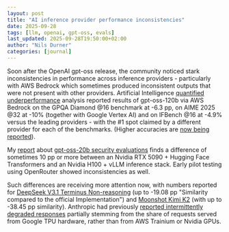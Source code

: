 ```yaml
---
layout: post
title: "AI inference provider performance inconsistencies"
date: 2025-09-28
tags: [llm, openai, gpt-oss, evals]
last_updated: 2025-09-28T19:50:00+02:00
author: "Nils Durner"
categories: [journal]
---
```


Soon after the OpenAI gpt-oss release, the community noticed stark inconsistencies in performance across inference providers - particularly with AWS Bedrock which sometimes produced inconsistent outputs that were not present with other providers. Artificial Intelligence [quantified underperformance](https://web.archive.org/web/20250818151425/https://artificialanalysis.ai/models/gpt-oss-120b/providers#gpqax16-performance-gpt-oss-120b-high) analysis reported results of gpt-oss-120b via AWS Bedrock on the GPQA Diamond @16 benchmark at -6.3 pp, on AIME 2025 @32 at -10% (together with Google Vertex AI) and on IFBench @16 at -4.9% versus the leading providers - with the #1 spot claimed by a different provider for each of the benchmarks. (Higher accuracies are [now being reported](https://artificialanalysis.ai/models/gpt-oss-120b/providers#gpqax16-performance-gpt-oss-120b-high)).

My [report](in-ai-sweet-harmony) about [gpt-oss-20b security evaluations](kaggle-openai-gpt-oss-red-teaming-challenge) finds a difference of sometimes 10 pp or more between an Nvidia RTX 5090 + Hugging Face Transformers and an Nvidia H100 + vLLM inference stack. Early pilot testing using OpenRouter showed inconsistencies as well.

Such differences are receiving more attention now, with numbers reported for [DeepSeek V3.1 Terminus Non-reasoning](https://gist.github.com/juvi21/4d7f64ebf6fc92448a6d9e3783fda073) (up to -19.08 pp "Similarity compared to the official Implementation") and [Moonshot Kimi K2](https://github.com/MoonshotAI/K2-Vendor-Verfier#evaluation-results) (with up to -38.45 pp similarity). Anthropic had previously [reported intermittently degraded responses](https://www.anthropic.com/engineering/a-postmortem-of-three-recent-issues) partially stemming from the share of requests served from Google TPU hardware, rather than from AWS Trainium or Nvidia GPUs.